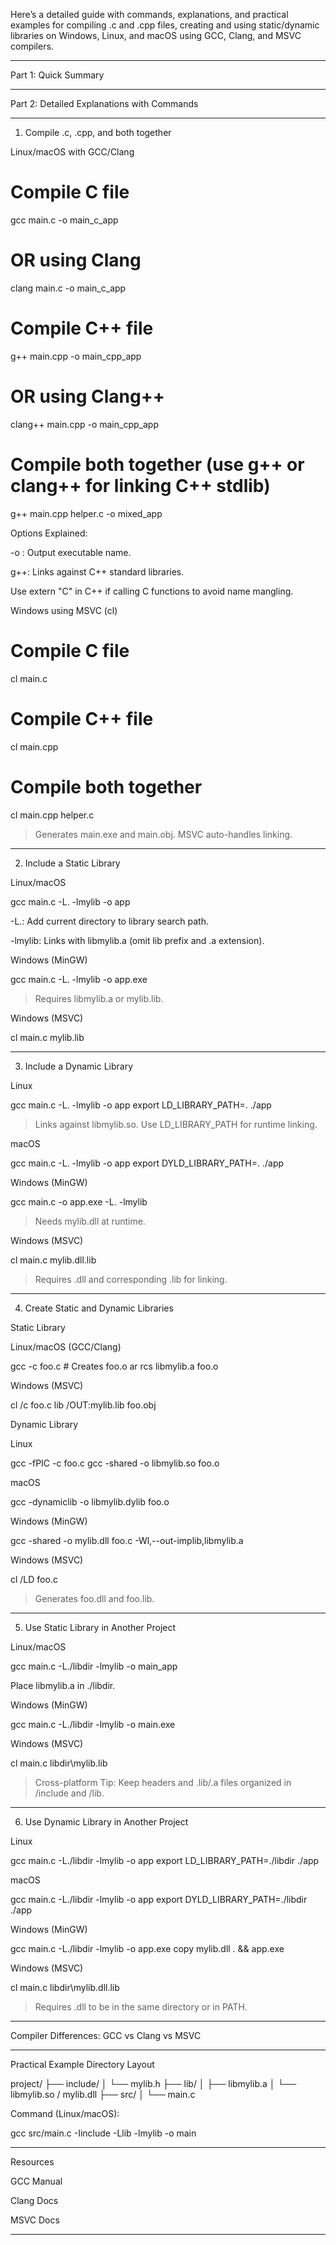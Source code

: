 Here’s a detailed guide with commands, explanations, and practical examples for compiling .c and .cpp files, creating and using static/dynamic libraries on Windows, Linux, and macOS using GCC, Clang, and MSVC compilers.


---

Part 1: Quick Summary


---

Part 2: Detailed Explanations with Commands


---

1. Compile .c, .cpp, and both together

Linux/macOS with GCC/Clang

# Compile C file
gcc main.c -o main_c_app
# OR using Clang
clang main.c -o main_c_app

# Compile C++ file
g++ main.cpp -o main_cpp_app
# OR using Clang++
clang++ main.cpp -o main_cpp_app

# Compile both together (use g++ or clang++ for linking C++ stdlib)
g++ main.cpp helper.c -o mixed_app

Options Explained:

-o <output>: Output executable name.

g++: Links against C++ standard libraries.

Use extern "C" in C++ if calling C functions to avoid name mangling.


Windows using MSVC (cl)

# Compile C file
cl main.c

# Compile C++ file
cl main.cpp

# Compile both together
cl main.cpp helper.c

> Generates main.exe and main.obj. MSVC auto-handles linking.




---

2. Include a Static Library

Linux/macOS

gcc main.c -L. -lmylib -o app

-L.: Add current directory to library search path.

-lmylib: Links with libmylib.a (omit lib prefix and .a extension).


Windows (MinGW)

gcc main.c -L. -lmylib -o app.exe

> Requires libmylib.a or mylib.lib.



Windows (MSVC)

cl main.c mylib.lib


---

3. Include a Dynamic Library

Linux

gcc main.c -L. -lmylib -o app
export LD_LIBRARY_PATH=.
./app

> Links against libmylib.so. Use LD_LIBRARY_PATH for runtime linking.



macOS

gcc main.c -L. -lmylib -o app
export DYLD_LIBRARY_PATH=.
./app

Windows (MinGW)

gcc main.c -o app.exe -L. -lmylib

> Needs mylib.dll at runtime.



Windows (MSVC)

cl main.c mylib.dll.lib

> Requires .dll and corresponding .lib for linking.




---

4. Create Static and Dynamic Libraries

Static Library

Linux/macOS (GCC/Clang)

gcc -c foo.c         # Creates foo.o
ar rcs libmylib.a foo.o

Windows (MSVC)

cl /c foo.c
lib /OUT:mylib.lib foo.obj

Dynamic Library

Linux

gcc -fPIC -c foo.c
gcc -shared -o libmylib.so foo.o

macOS

gcc -dynamiclib -o libmylib.dylib foo.o

Windows (MinGW)

gcc -shared -o mylib.dll foo.c -Wl,--out-implib,libmylib.a

Windows (MSVC)

cl /LD foo.c

> Generates foo.dll and foo.lib.




---

5. Use Static Library in Another Project

Linux/macOS

gcc main.c -L./libdir -lmylib -o main_app

Place libmylib.a in ./libdir.

Windows (MinGW)

gcc main.c -L./libdir -lmylib -o main.exe

Windows (MSVC)

cl main.c libdir\mylib.lib

> Cross-platform Tip: Keep headers and .lib/.a files organized in /include and /lib.




---

6. Use Dynamic Library in Another Project

Linux

gcc main.c -L./libdir -lmylib -o app
export LD_LIBRARY_PATH=./libdir
./app

macOS

gcc main.c -L./libdir -lmylib -o app
export DYLD_LIBRARY_PATH=./libdir
./app

Windows (MinGW)

gcc main.c -L./libdir -lmylib -o app.exe
copy mylib.dll . && app.exe

Windows (MSVC)

cl main.c libdir\mylib.dll.lib

> Requires .dll to be in the same directory or in PATH.




---

Compiler Differences: GCC vs Clang vs MSVC


---

Practical Example Directory Layout

project/
├── include/
│   └── mylib.h
├── lib/
│   ├── libmylib.a
│   └── libmylib.so / mylib.dll
├── src/
│   └── main.c

Command (Linux/macOS):

gcc src/main.c -Iinclude -Llib -lmylib -o main


---

Resources

GCC Manual

Clang Docs

MSVC Docs



---



